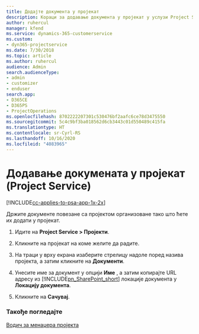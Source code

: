 ```yaml
---
title: Додајте документа у пројекат
description: Кораци за додавање документа у пројекат у услузи Project Service
author: ruhercul
manager: kfend
ms.service: dynamics-365-customerservice
ms.custom:
- dyn365-projectservice
ms.date: 7/30/2018
ms.topic: article
ms.author: ruhercul
audience: Admin
search.audienceType:
- admin
- customizer
- enduser
search.app:
- D365CE
- D365PS
- ProjectOperations
ms.openlocfilehash: 8702222207301c530476bf2aafc6ce78d3475550
ms.sourcegitcommit: 5c4c9bf3ba018562d6cb3443c01d550489c415fa
ms.translationtype: HT
ms.contentlocale: sr-Cyrl-RS
ms.lasthandoff: 10/16/2020
ms.locfileid: "4083965"
---
```

# <a name="add-documents-to-a-project-project-service"></a>Додавање докумената у пројекат (Project Service)

[!INCLUDE[cc-applies-to-psa-app-1x-2x](../includes/cc-applies-to-psa-app-1x-2x.md)]

Држите документе повезане са пројектом организоване тако што ћете их додати у пројекат.  
  
1. Идите на **Project Service > Пројекти**.  
  
2. Кликните на пројекат на коме желите да радите.  
  
3. На траци у врху екрана изаберите стрелицу надоле поред назива пројекта, а затим кликните на **Документи**.  
  
4. Унесите име за документ у опцији **Име** , а затим копирајте URL адресу из [!INCLUDE[pn_SharePoint_short](../includes/pn-sharepoint-short.md)] локације документа у **Локацију документа**.  
  
5. Кликните на **Сачувај**.  
  
### <a name="see-also"></a>Такође погледајте  
 [Водич за менаџера пројекта](../psa/project-manager-guide.md)
